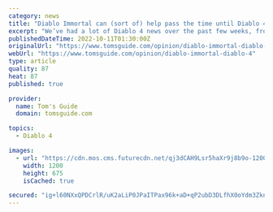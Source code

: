 ```yaml
---
category: news
title: "Diablo Immortal can (sort of) help pass the time until Diablo 4"
excerpt: "We’ve had a lot of Diablo 4 news over the past few weeks, from exciting beta news to intriguing leaks about the campaign. But no matter how much we hear about the game, one thing is clear: It’s not ..."
publishedDateTime: 2022-10-11T01:30:00Z
originalUrl: "https://www.tomsguide.com/opinion/diablo-immortal-diablo-4"
webUrl: "https://www.tomsguide.com/opinion/diablo-immortal-diablo-4"
type: article
quality: 87
heat: 87
published: true

provider:
  name: Tom's Guide
  domain: tomsguide.com

topics:
  - Diablo 4

images:
  - url: "https://cdn.mos.cms.futurecdn.net/qj3dCAH9Lsr5haXr9j8b9o-1200-80.png"
    width: 1200
    height: 675
    isCached: true

secured: "ig+l60NXxQPDCrlR/uK2aLiP0JPaITPax96k+aD+qP2ubD3DLfhX0oYdm3Zkn+tFzuX3gKQXa8EK48PdcF6NODh01ainrd8+Xaea/ZW8Swpd2XLryVKHpAPjXN/7ireFE/awtunp9e+X31wsFQsHKEtf9G80sTbqYpTt3DOTtvxSVRBDv1vRcd4FGGxo73hFS0VmYipa44F07gGP6gW239tvjA5lV19rMWclta97paevXhKsCjsD0aBHc3GHPEHfuwMBht+6lh1QzeSuKdVjmaPpT5TplHOduActpsilXTuNb3Nmsm1JrzV2ZlrpDKa49FCtbMsP7qs1KpyPY6Y3V++kqYVgbTlK5wsOqvnWHcM=;2CYS7lklzXssGzv1GkomZw=="
---
```


